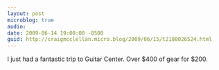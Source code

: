 ```yaml
---
layout: post
microblog: true
audio: 
date: 2009-06-14 19:00:00 -0500
guid: http://craigmcclellan.micro.blog/2009/06/15/t2180026524.html
---
```

I just had a fantastic trip to Guitar Center. Over $400 of gear for $200.
